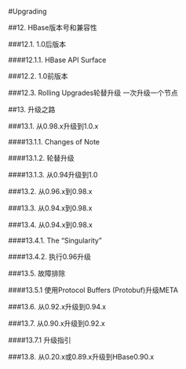 #Upgrading

##12. HBase版本号和兼容性

###12.1. 1.0后版本

####12.1.1. HBase API Surface

###12.2. 1.0前版本

###12.3. Rolling Upgrades轮替升级
一次升级一个节点

##13. 升级之路

###13.1. 从0.98.x升级到1.0.x

####13.1.1. Changes of Note

####13.1.2. 轮替升级

####13.1.3. 从0.94升级到1.0

###13.2. 从0.96.x到0.98.x

###13.3. 从0.94.x到0.98.x

###13.4. 从0.94.x到0.98.x

####13.4.1. The “Singularity”

####13.4.2. 执行0.96升级

###13.5. 故障排除

####13.5.1 使用Protocol Buffers (Protobuf)升级META

###13.6. 从0.92.x升级到0.94.x

###13.7. 从0.90.x升级到0.92.x

####13.7.1 升级指引

###13.8. 从0.20.x或0.89.x升级到HBase0.90.x


